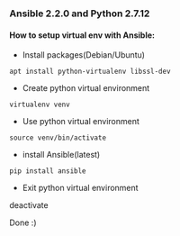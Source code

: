 ### Ansible 2.2.0 and Python 2.7.12

#### How to setup virtual env with Ansible:

* Install packages(Debian/Ubuntu)

```apt install python-virtualenv libssl-dev```

* Create python virtual environment

```virtualenv venv```

* Use python virtual environment

```source venv/bin/activate```

* install Ansible(latest)

```pip install ansible```

* Exit python virtual environment

deactivate

Done :)
